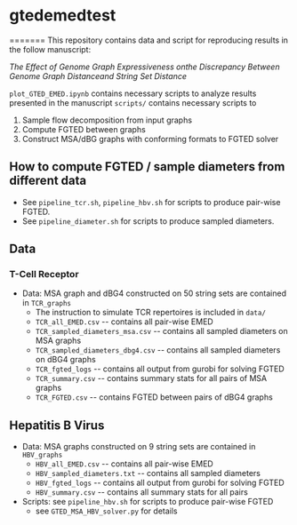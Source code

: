 # gtedemedtest
=======
This repository contains data and script for reproducing results in the follow manuscript:

*The Effect of Genome Graph Expressiveness onthe Discrepancy Between Genome Graph Distanceand String Set Distance*

`plot_GTED_EMED.ipynb` contains necessary scripts to analyze results presented in the manuscript
`scripts/` contains necessary scripts to
1. Sample flow decomposition from input graphs
2. Compute FGTED between graphs
3. Construct MSA/dBG graphs with conforming formats to FGTED solver

## How to compute FGTED / sample diameters from different data
- See `pipeline_tcr.sh`, `pipeline_hbv.sh` for scripts to produce pair-wise FGTED.
- See `pipeline_diameter.sh` for scripts to produce sampled diameters.

## Data
### T-Cell Receptor
- Data: MSA graph and dBG4 constructed on 50 string sets are contained in `TCR_graphs`
    - The instruction to simulate TCR repertoires is included in `data/`
    - `TCR_all_EMED.csv` -- contains all pair-wise EMED
    - `TCR_sampled_diameters_msa.csv` -- contains all sampled diameters on MSA graphs
    - `TCR_sampled_diameters_dbg4.csv` -- contains all sampled diameters on dBG4 graphs
    - `TCR_fgted_logs` -- contains all output from gurobi for solving FGTED
    - `TCR_summary.csv` -- contains summary stats for all pairs of MSA graphs
    - `TCR_FGTED.csv` -- contains FGTED between pairs of dBG4 graphs

## Hepatitis B Virus
- Data: MSA graphs constructed on 9 string sets are contained in `HBV_graphs`
    - `HBV_all_EMED.csv` -- contains all pair-wise EMED
    - `HBV_sampled_diameters.txt` -- contains all sampled diameters
    - `HBV_fgted_logs` -- contains all output from gurobi for solving FGTED
    - `HBV_summary.csv` -- contains all summary stats for all pairs
- Scripts: see `pipeline_hbv.sh` for scripts to produce pair-wise FGTED
    - see `GTED_MSA_HBV_solver.py` for details
